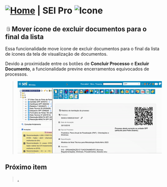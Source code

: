 # [![Home](../img/home.png)](../) |  SEI Pro ![Icone](../img/icon-32.png)

## ![SEI Pro Mover icone de excluir documentos](../img/icon-movericone.png) Mover ícone de excluir documentos para o final da lista

Essa funcionalidade move ícone de excluir documentos para o final da lista de ícones da tela de visualização de documentos.

Devido a proximidade entre os botões de **Concluir Processo** e **Excluir Documento**, a funcionalidade previne encerramentos equivocados de processos.

> ![Tela Mover ícone de excluir documentos](../img/tela-movericone.gif)



## Próximo item

> [.](../pages/.md)

